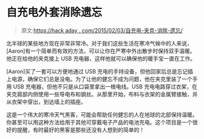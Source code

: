 # 自充电外套消除遗忘

> 原文:[https://hack aday . com/2015/02/03/自充电-夹克-消除-遗忘/](https://hackaday.com/2015/02/03/self-charging-jacket-eliminates-forgetfulness/)

北半球的某些地方现在非常非常冷。对于我们这些生活在寒冷气候中的人来说，[Aaron]有一个简单而有效的方法，可以让你在严寒中外出散步时保持双手温暖。他正在给他的夹克接上 USB 充电器，这样他就可以确保他的暖手宝一直在工作。

[Aaron]买了一套可以方便地通过 USB 充电的手持设备，但他回家后总是忘记插上电源，确保它们总是没电。为了让他的健忘不成为问题，他在夹克里装了一个手用 USB 充电器，但他不只是从口袋里拿出一根电线。USB 充电电路穿过衣架，在夹克肩部内侧使用一些导电布和钢丝。从那里开始，布料与衣架的金属臂接触，并从衣架中穿出，到达墙上的插座。

这是一个伟大的寒冷天气黑客，可能会帮助任何健忘的人在地球的北部保持温暖。你甚至可以用这种方法给用于其他可穿戴电子产品的电池充电。这个项目是一个很好的提醒，有时最好的黑客是那些还没有人想到的简单的！
